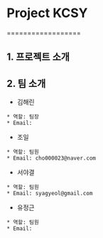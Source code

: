 # Project KCSY

==================

## 1. 프로젝트 소개


## 2. 팀 소개


- 김해린
````
* 역할: 팀장
* Email: 
````

- 조일
````
* 역할: 팀원 
* Email: cho000023@naver.com
````


- 서야결
````
* 역할: 팀원
* Email: syagyeol@gmail.com
````

- 유정근
````
* 역할: 팀원
* Email: 
````

<!--
### 개발 언어
   
### 사용 프레임워크
   
### 주요 라이브러리 
   
### 서버 프로세스
 
### 데이터베이스
  

## 4. 기타
-->
